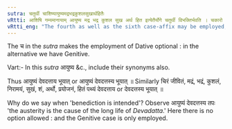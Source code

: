 ```yaml
---
sutra: चतुर्थी चाशिष्यायुष्यमद्रभद्रकुशलसुखार्थहितैः
vRtti: आशिषि गम्यमानायाम् आयुष्य मद्र भद्र कुशल सुख अर्थ हित इत्येतैर्योगे चतुर्थी विभक्तिर्भवति । चकारो विकल्पानुकर्षणार्थः ॥
vRtti_eng: "The fourth as well as the sixth case-affix may be employed, when blessing is intended in connection with the words _ayusha_ 'long life.' _madra_ 'joy,' _bhadra_ 'good fortune,' _kusala_ 'welfare,' _sukha_ 'happiness,' _artha_ 'prosperity,' and _hita_ 'good.'"
---
```

The च in the _sutra_ makes the employment of Dative optional : in the alternative we have Genitive.

Vart:- In this _sutra_ आयुष्य &c., include their synonyms also.

Thus आयुष्यं देवदत्ताय भूयात् or आयुष्यं देवदत्तस्य भूयात् ॥ Similarly चिरं जीवितं, मद्रं, भद्रं, कुशलं, निरामयं, सुखं, शं, अर्थो, प्रयोजनं, हितं पथ्यं देवदत्ताय or देवदत्तस्य भूयात् ॥

Why do we say when 'benediction is intended'? Observe आयुष्यं देवदत्तस्य तपः 'the austerity is the cause of the long life of _Devadatta_.' Here there is no option allowed : and the Genitive case is only employed.
